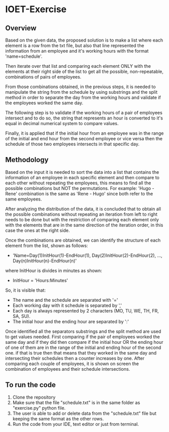 # IOET-Exercise

## Overview
Based on the given data, the proposed solution is to make a list where each element is a row from the txt file, but also that line represented the information from an employee and it's working hours with the format 'name=schedule'.

Then iterate over that list and comparing each element ONLY with the elements at their right side of the list to get all the possible, non-repeatable, combinations of pairs of employees.

From those combinations obtained, in the previous steps, it is needed to manipulate the string from the schedule by using substrings and the split method in order to separate the day from the working hours and validate if the employees worked the same day.

The following step is to validate if the working hours of a pair of employees intersect and to do so, the string that represents an hour is converted to it's equal in decimal numerical system to compare values.

Finally, it is applied that if the initial hour from an employee was in the range of the initial and end hour from the second employee or vice versa then the schedule of those two employees intersects in that specific day.


## Methodology
Based on the input it is needed to sort the data into a list that contains the information of an employee in each specific element and then compare to each other without repeating the employees, this means to find all the possible combinations but NOT the permutations.
For example: 'Hugo - Rene' combination is the same as 'Rene - Hugo' since both refer to the same employees.

After analyzing the distribution of the data, it is concluded that to obtain all the possible combinations without repeating an iteration from left to right needs to be done but with the restriction of comparing each element only with the elements that are in the same direction of the iteration order, in this case the ones at the right side. 

Once the combinations are obtained, we can identify the structure of each element from the list, shown as follows:
- 'Name=Day(1)InitHour(1)-EndHour(1), Day(2)InitHour(2)-EndHour(2), ..., Day(n)InitHour(n)-EndHour(n)'

where InitHour is divides in minutes as shown:
- InitHour = 'Hours:Minutes'

So, it is visible that: 
- The name and the schedule are separated with '='
- Each working day with it schedule is separated by ','
- Each day is always represented by 2 characters (MO, TU, WE, TH, FR, SA, SU).
- The initial hour and the ending hour are separated by ':'

Once identified all the separators substrings and the split method are used to get values needed. First comparing if the pair of employees worked the same day and if they did then compare if the initial hour OR the ending hour of one of them are in the range of the initial and ending hour of the second one. if that is true then that means that they worked in the same day and intersecting their schedules then a counter increases by one. After comparing each couple of employees, it is shown on screen the combination of employees and their schedule intersections.



## To run the code
1. Clone the repository
2. Make sure that the file "schedule.txt" is in the same folder as "exercise.py" python file.
3. The user is able to add or delete data from the "schedule.txt" file but keeping the same format as the other rows.
3. Run the code from your IDE, text editor or just from terminal.
